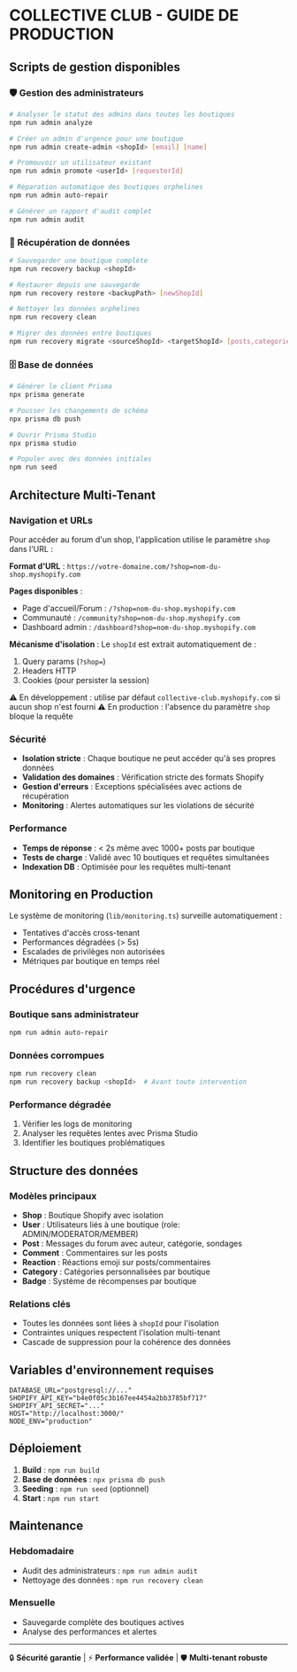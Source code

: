 # COLLECTIVE CLUB - GUIDE DE PRODUCTION

## Scripts de gestion disponibles

### 🛡️ Gestion des administrateurs
```bash
# Analyser le statut des admins dans toutes les boutiques
npm run admin analyze

# Créer un admin d'urgence pour une boutique
npm run admin create-admin <shopId> [email] [name]

# Promouvoir un utilisateur existant
npm run admin promote <userId> [requesterId]

# Réparation automatique des boutiques orphelines
npm run admin auto-repair

# Générer un rapport d'audit complet
npm run admin audit
```

### 🔄 Récupération de données
```bash
# Sauvegarder une boutique complète
npm run recovery backup <shopId>

# Restaurer depuis une sauvegarde
npm run recovery restore <backupPath> [newShopId]

# Nettoyer les données orphelines
npm run recovery clean

# Migrer des données entre boutiques
npm run recovery migrate <sourceShopId> <targetShopId> [posts,categories,users]
```

### 🗄️ Base de données
```bash
# Générer le client Prisma
npx prisma generate

# Pousser les changements de schéma
npx prisma db push

# Ouvrir Prisma Studio
npx prisma studio

# Populer avec des données initiales
npm run seed
```

## Architecture Multi-Tenant

### Navigation et URLs

Pour accéder au forum d'un shop, l'application utilise le paramètre `shop` dans l'URL :

**Format d'URL** : `https://votre-domaine.com/?shop=nom-du-shop.myshopify.com`

**Pages disponibles** :
- Page d'accueil/Forum : `/?shop=nom-du-shop.myshopify.com`
- Communauté : `/community?shop=nom-du-shop.myshopify.com`
- Dashboard admin : `/dashboard?shop=nom-du-shop.myshopify.com`

**Mécanisme d'isolation** :
Le `shopId` est extrait automatiquement de :
1. Query params (`?shop=`)
2. Headers HTTP
3. Cookies (pour persister la session)

⚠️ En développement : utilise par défaut `collective-club.myshopify.com` si aucun shop n'est fourni
⚠️ En production : l'absence du paramètre `shop` bloque la requête

### Sécurité
- **Isolation stricte** : Chaque boutique ne peut accéder qu'à ses propres données
- **Validation des domaines** : Vérification stricte des formats Shopify
- **Gestion d'erreurs** : Exceptions spécialisées avec actions de récupération
- **Monitoring** : Alertes automatiques sur les violations de sécurité

### Performance
- **Temps de réponse** : < 2s même avec 1000+ posts par boutique
- **Tests de charge** : Validé avec 10 boutiques et requêtes simultanées
- **Indexation DB** : Optimisée pour les requêtes multi-tenant

## Monitoring en Production

Le système de monitoring (`lib/monitoring.ts`) surveille automatiquement :
- Tentatives d'accès cross-tenant
- Performances dégradées (> 5s)
- Escalades de privilèges non autorisées
- Métriques par boutique en temps réel

## Procédures d'urgence

### Boutique sans administrateur
```bash
npm run admin auto-repair
```

### Données corrompues
```bash
npm run recovery clean
npm run recovery backup <shopId>  # Avant toute intervention
```

### Performance dégradée
1. Vérifier les logs de monitoring
2. Analyser les requêtes lentes avec Prisma Studio
3. Identifier les boutiques problématiques

## Structure des données

### Modèles principaux
- **Shop** : Boutique Shopify avec isolation
- **User** : Utilisateurs liés à une boutique (role: ADMIN/MODERATOR/MEMBER)
- **Post** : Messages du forum avec auteur, catégorie, sondages
- **Comment** : Commentaires sur les posts
- **Reaction** : Réactions emoji sur posts/commentaires
- **Category** : Catégories personnalisées par boutique
- **Badge** : Système de récompenses par boutique

### Relations clés
- Toutes les données sont liées à `shopId` pour l'isolation
- Contraintes uniques respectent l'isolation multi-tenant
- Cascade de suppression pour la cohérence des données

## Variables d'environnement requises

```env
DATABASE_URL="postgresql://..."
SHOPIFY_API_KEY="b4e0f05c3b167ee4454a2bb3785bf717"
SHOPIFY_API_SECRET="..."
HOST="http://localhost:3000/"
NODE_ENV="production"
```

## Déploiement

1. **Build** : `npm run build`
2. **Base de données** : `npx prisma db push`
3. **Seeding** : `npm run seed` (optionnel)
4. **Start** : `npm run start`

## Maintenance

### Hebdomadaire
- Audit des administrateurs : `npm run admin audit`
- Nettoyage des données : `npm run recovery clean`

### Mensuelle
- Sauvegarde complète des boutiques actives
- Analyse des performances et alertes

---

🔒 **Sécurité garantie** | ⚡ **Performance validée** | 🛡️ **Multi-tenant robuste**